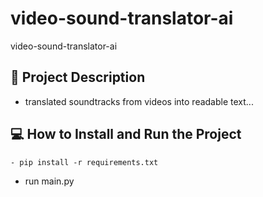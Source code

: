 # video-sound-translator-ai
video-sound-translator-ai

## :green_book: Project Description

- translated soundtracks from videos into readable text...

## :computer: How to Install and Run the Project

```python3
- pip install -r requirements.txt
```

- run main.py